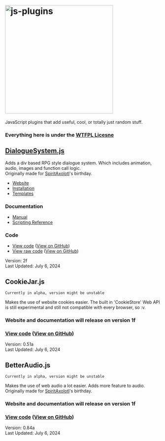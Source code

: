 # <img src="https://calmbubbles.github.io/img/js-plugins_hd.png" alt="js-plugins" width="350">

JavaScript plugins that add useful, cool, or totally just random stuff.

### Everything here is under the [WTFPL Licesne](http://wtfpl.net/)



## [DialogueSystem.js](https://calmbubbles.github.io/works/js-plugins/DialogueSystem)

Adds a div based RPG style dialogue system. Which includes animation, audio, images and function call logic.<br>
Originally made for [SpiritAxolotl](https://spax.zone/)'s birthday.

- [Website](https://calmbubbles.github.io/works/js-plugins/DialogueSystem)
- [Installation](https://calmbubbles.github.io/works/js-plugins/DialogueSystem#install)
- [Templates](https://calmbubbles.github.io/works/js-plugins/DialogueSystem/templates)

### Documentation
- [Manual](https://calmbubbles.github.io/docs/js-plugins/manual/DialogueSystem.js)
- [Scripting Reference](https://calmbubbles.github.io/docs/js-plugins/reference/DialogueSystem.js)

### Code
- [View code](https://calmbubbles.github.io/js-plugins/DialogueSystem.js) ([View on GitHub](https://github.com/calmbubbles/js-plugins/blob/main/DialogueSystem.js))
- [View raw code](https://calmbubbles.github.io/js-plugins/raw/DialogueSystem.js) ([View on GitHub](https://github.com/calmbubbles/js-plugins/blob/main/raw/DialogueSystem.js))

Version: 2f<br>
Last Updated: July 6, 2024


## CookieJar.js
    Currently in alpha, version might be unstable
Makes the use of website cookies easier. The built in 'CookieStore' Web API is still experimental and still not compatible with every browser, so :v.

### Website and documentation will release on version 1f

### [View code](https://calmbubbles.github.io/js-plugins/CookieJar.js) ([View on GitHub](https://github.com/calmbubbles/js-plugins/blob/main/CookieJar.js))

Version: 0.51a<br>
Last Updated: July 6, 2024


## BetterAudio.js
    Currently in alpha, version might be unstable
Makes the use of web audio a lot easier. Adds more feature to audio.<br>
Originally made for [SpiritAxolotl](https://spax.zone/)'s birthday.

### Website and documentation will release on version 1f

### [View code](https://calmbubbles.github.io/js-plugins/BetterAudio.js) ([View on GitHub](https://github.com/calmbubbles/js-plugins/blob/main/BetterAudio.js))

Version: 0.84a<br>
Last Updated: July 6, 2024